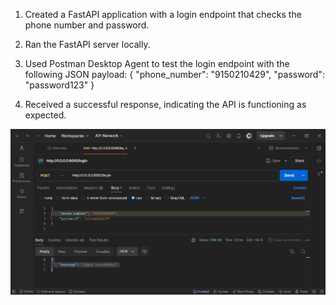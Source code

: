 1. Created a FastAPI application with a login endpoint that checks the phone number and password.

2. Ran the FastAPI server locally.

3. Used Postman Desktop Agent to test the login endpoint with the following JSON payload:
{
    "phone_number": "9150210429",
    "password": "password123"
}

4. Received a successful response, indicating the API is functioning as expected.

![alt text](image.png)